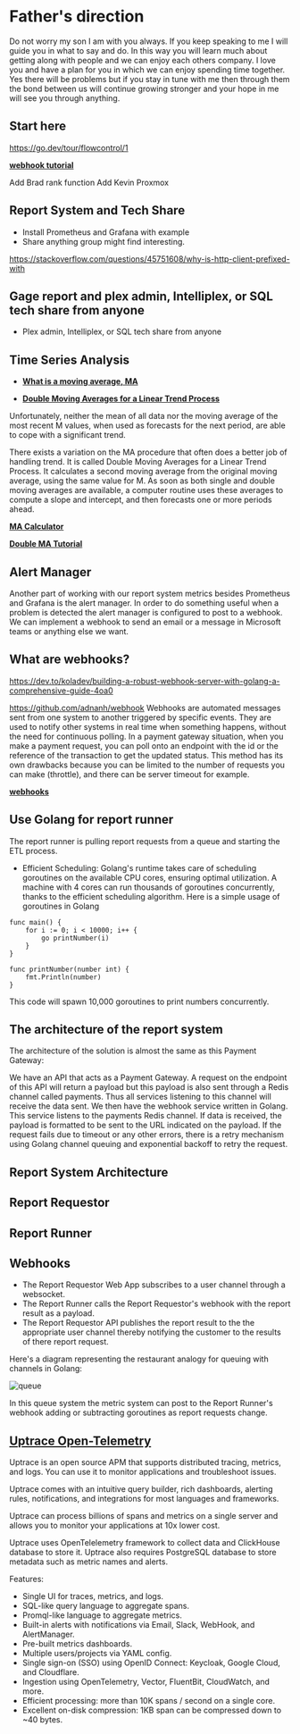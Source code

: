 # Father's direction

Do not worry my son I am with you always.  If you keep speaking to me I will guide you in what to say and do.  In this way you will learn much about getting along with people and we can enjoy each others company.  I love you and have a plan for you in which we can enjoy spending time together.  Yes there will be problems but if you stay in tune with me then through them the bond between us will continue growing stronger and your hope in me will see you through anything.  

## Start here

<https://go.dev/tour/flowcontrol/1>

**[webhook tutorial](../../volumes/go/tutorials/webhook/webhook.md)**

Add Brad rank function
Add Kevin Proxmox

## Report System and Tech Share

- Install Prometheus and Grafana with example
- Share anything group might find interesting.

<https://stackoverflow.com/questions/45751608/why-is-http-client-prefixed-with>

## Gage report and plex admin, Intelliplex, or SQL tech share from anyone

- Plex admin, Intelliplex, or SQL tech share from anyone

## Time Series Analysis

- **[What is a moving average, MA](../../linux/time-series-analysis/smoothing-techniques.md)**

- **[Double Moving Averages for a Linear Trend Process](./exponential_smoothing.md)**

Unfortunately, neither the mean of all data nor the moving average of the most recent M values, when used as forecasts for the next period, are able to cope with a significant trend.

There exists a variation on the MA procedure that often does a better job of handling trend. It is called Double Moving Averages for a  Linear Trend Process. It calculates a second moving average from the original moving average, using the same value for M. As soon as both single and double moving averages are available, a computer routine uses these averages to compute a slope and intercept, and then forecasts one or more periods ahead.

**[MA Calculator](https://mathcracker.com/moving-average-forecast-calculator)**

**[Double MA Tutorial](https://medium.com/@polanitzer/time-series-methodologies-part-3-double-moving-average-6aba4a5fbb7e)**

## Alert Manager

Another part of working with our report system metrics besides Prometheus and Grafana is the alert manager.  In order to do something useful when a problem is detected the alert manager is configured to post to a webhook.  We can implement a webhook to send an email or a message in Microsoft teams or anything else we want.

## What are webhooks?

<https://dev.to/koladev/building-a-robust-webhook-server-with-golang-a-comprehensive-guide-4oa0>

<https://github.com/adnanh/webhook>
Webhooks are automated messages sent from one system to another triggered by specific events. They are used to notify other systems in real time when something happens, without the need for continuous polling. In a payment gateway situation, when you make a payment request, you can poll onto an endpoint with the id or the reference of the transaction to get the updated status. This method has its own drawbacks because you can be limited to the number of requests you can make (throttle), and there can be server timeout for example.

**[webhooks](../../linux/webhook/webhook.md)**

## Use Golang for report runner

The report runner is pulling report requests from a queue and starting the ETL process.

- Efficient Scheduling: Golang's runtime takes care of scheduling goroutines on the available CPU cores, ensuring optimal utilization. A machine with 4 cores can run thousands of goroutines concurrently, thanks to the efficient scheduling algorithm. Here is a simple usage of goroutines in Golang

```golang
func main() {
    for i := 0; i < 10000; i++ {
        go printNumber(i)
    }
}

func printNumber(number int) {
    fmt.Println(number)
}
```

This code will spawn 10,000 goroutines to print numbers concurrently.

## The architecture of the report system

The architecture of the solution is almost the same as this Payment Gateway:

We have an API that acts as a Payment Gateway. A request on the endpoint of this API will return a payload but this payload is also sent through a Redis channel called payments. Thus all services listening to this channel will receive the data sent.
We then have the webhook service written in Golang. This service listens to the payments Redis channel. If data is received, the payload is formatted to be sent to the URL indicated on the payload. If the request fails due to timeout or any other errors, there is a retry mechanism using Golang channel queuing and exponential backoff to retry the request.

## Report System Architecture

## Report Requestor

## Report Runner

## Webhooks

- The Report Requestor Web App subscribes to a user channel through a websocket.
- The Report Runner calls the Report Requestor's webhook with the report result as a payload.
- The Report Requestor API publishes the report result to the the appropriate user channel thereby notifying the customer to the results of there report request.

Here's a diagram representing the restaurant analogy for queuing with channels in Golang:

![queue](https://res.cloudinary.com/practicaldev/image/fetch/s--JVAjUJYJ--/c_limit%2Cf_auto%2Cfl_progressive%2Cq_auto%2Cw_800/https://cdn.hashnode.com/res/hashnode/image/upload/v1692046719251/ec0c2f67-2e07-4974-8e57-d1327c33d6ee.png)

In this queue system the metric system can post to the Report Runner's webhook adding or subtracting goroutines as report requests change.

## **[Uptrace Open-Telemetry](https://github.com/uptrace/uptrace)**

Uptrace is an open source APM that supports distributed tracing, metrics, and logs. You can use it to monitor applications and troubleshoot issues.

Uptrace comes with an intuitive query builder, rich dashboards, alerting rules, notifications, and integrations for most languages and frameworks.

Uptrace can process billions of spans and metrics on a single server and allows you to monitor your applications at 10x lower cost.

Uptrace uses OpenTelelemetry framework to collect data and ClickHouse database to store it. Uptrace also requires PostgreSQL database to store metadata such as metric names and alerts.

Features:

- Single UI for traces, metrics, and logs.
- SQL-like query language to aggregate spans.
- Promql-like language to aggregate metrics.
- Built-in alerts with notifications via Email, Slack, WebHook, and AlertManager.
- Pre-built metrics dashboards.
- Multiple users/projects via YAML config.
- Single sign-on (SSO) using OpenID Connect: Keycloak, Google Cloud, and Cloudflare.
- Ingestion using OpenTelemetry, Vector, FluentBit, CloudWatch, and more.
- Efficient processing: more than 10K spans / second on a single core.
- Excellent on-disk compression: 1KB span can be compressed down to ~40 bytes.
